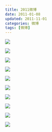 ```yaml
---
title: 2011微博
date: 2011-01-08
updated: 2011-11-01
categories: 微博
tags: [微博]
---
```


![](https://raw.githubusercontent.com/rhenginium/image/main/20210422234523.png)

![](https://raw.githubusercontent.com/rhenginium/image/main/20210422234554.png)

![](https://raw.githubusercontent.com/rhenginium/image/main/20210422234621.png)

![](https://raw.githubusercontent.com/rhenginium/image/main/20210422234718.png)

![](https://raw.githubusercontent.com/rhenginium/image/main/20210422234739.png)

![](https://raw.githubusercontent.com/rhenginium/image/main/20210422234629.png)

![](https://raw.githubusercontent.com/rhenginium/image/main/20210422234651.png)

![](https://raw.githubusercontent.com/rhenginium/image/main/20210422234750.png)

![](https://raw.githubusercontent.com/rhenginium/image/main/20210422234804.png)

![](https://raw.githubusercontent.com/rhenginium/image/main/20210422234824.png)

